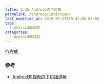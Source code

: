 ```yaml
---
title: 2.35 Android边下边播
permalink: /android/interview/
last_modified_at: 2019-07-23T09:45:06-05:00
tags:
  - Android面试题
categories:
  - Android面试题
---
```


待完成


### 参考
- [Android短视频边下边播详解](https://cloud.tencent.com/developer/article/1013516)
